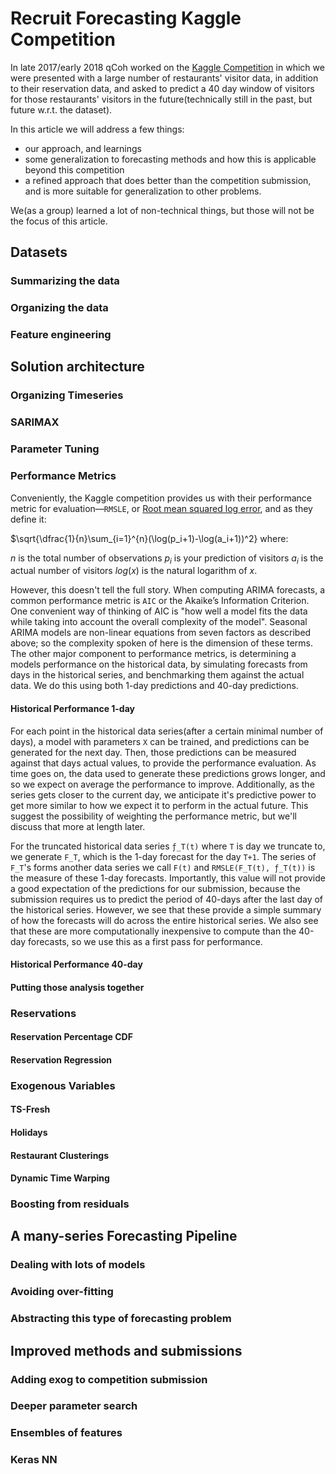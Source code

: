 # Recruit Forecasting Kaggle Competition

In late 2017/early 2018 qCoh worked on the [Kaggle Competition](https://www.kaggle.com/c/recruit-restaurant-visitor-forecasting) in which we were presented with a large number of restaurants' visitor data, in addition to their reservation data, and asked to predict a 40 day window of visitors for those restaurants' visitors in the future(technically still in the past, but future w.r.t. the dataset).

In this article we will address a few things:
- our approach, and learnings
- some generalization to forecasting methods and how this is applicable beyond this competition
- a refined approach that does better than the competition submission, and is more suitable for generalization to other problems.

We(as a group) learned a lot of non-technical things, but those will not be the focus of this article.

## Datasets

### Summarizing the data

### Organizing the data

### Feature engineering

## Solution architecture

### Organizing Timeseries

### SARIMAX

### Parameter Tuning

### Performance Metrics

Conveniently, the Kaggle competition provides us with their performance metric for evaluation—`RMSLE`, or [Root mean squared log error](https://www.kaggle.com/wiki/RootMeanSquaredLogarithmicError), and as they define it:

$\sqrt{\dfrac{1}{n}\sum_{i=1}^{n}(\log(p_i+1)-\log(a_i+1))^2}
where:

$n$ is the total number of observations
$p_i$ is your prediction of visitors
$a_i$ is the actual number of visitors
$log(x)$ is the natural logarithm of $x$.

However, this doesn't tell the full story. When computing ARIMA forecasts, a common performance metric is `AIC` or the Akaike’s Information Criterion. One convenient way of thinking of AIC is "how well a model fits the data while taking into account the overall complexity of the model". Seasonal ARIMA models are non-linear equations from seven factors as described above; so the complexity spoken of here is the dimension of these terms. The other major component to performance metrics, is determining a models performance on the historical data, by simulating forecasts from days in the historical series, and benchmarking them against the actual data. We do this using both 1-day predictions and 40-day predictions.

#### Historical Performance 1-day

For each point in the historical data series(after a certain minimal number of days), a model with parameters `X` can be trained, and predictions can be generated for the next day. Then, those predictions can be measured against that days actual values, to provide the performance evaluation. As time goes on, the data used to generate these predictions grows longer, and so we expect on average the performance to improve. Additionally, as the series gets closer to the current day, we anticipate it's predictive power to get more similar to how we expect it to perform in the actual future. This suggest the possibility of weighting the performance metric, but we'll discuss that more at length later.

For the truncated historical data series `ƒ_T(t)` where `T` is day we truncate to, we generate `F_T`, which is the 1-day forecast for the day `T+1`. The series of `F_T`'s forms another data series we call `F(t)` and `RMSLE(F_T(t), ƒ_T(t))` is the measure of these 1-day forecasts. Importantly, this value will not provide a good expectation of the predictions for our submission, because the submission requires us to predict the period of 40-days after the last day of the historical series. However, we see that these provide a simple summary of how the forecasts will do across the entire historical series. We also see that these are more computationally inexpensive to compute than the 40-day forecasts, so we use this as a first pass for performance.

#### Historical Performance 40-day

#### Putting those analysis together

### Reservations

#### Reservation Percentage CDF

#### Reservation Regression

### Exogenous Variables

#### TS-Fresh

#### Holidays

#### Restaurant Clusterings

#### Dynamic Time Warping

### Boosting from residuals

## A many-series Forecasting Pipeline

### Dealing with lots of models

### Avoiding over-fitting

### Abstracting this type of forecasting problem

## Improved methods and submissions

### Adding exog to competition submission

### Deeper parameter search

### Ensembles of features

### Keras NN

